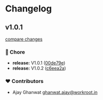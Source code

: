 # Changelog


## v1.0.1

[compare changes](https://github.com/WorkRootTech/nuxt-form/compare/v1.0.3...v1.0.1)

### 🏡 Chore

- **release:** V1.0.1 ([00de79e](https://github.com/WorkRootTech/nuxt-form/commit/00de79e))
- **release:** V1.0.2 ([c6eea2a](https://github.com/WorkRootTech/nuxt-form/commit/c6eea2a))

### ❤️ Contributors

- Ajay Ghanwat <ghanwat.ajay@workroot.in>

